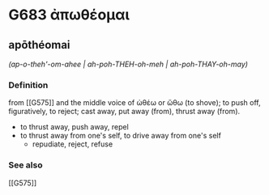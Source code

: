 # G683 ἀπωθέομαι

## apōthéomai

_(ap-o-theh'-om-ahee | ah-poh-THEH-oh-meh | ah-poh-THAY-oh-may)_

### Definition

from [[G575]] and the middle voice of ὠθέω or ὤθω (to shove); to push off, figuratively, to reject; cast away, put away (from), thrust away (from).

- to thrust away, push away, repel
- to thrust away from one's self, to drive away from one's self
  - repudiate, reject, refuse

### See also

[[G575]]

